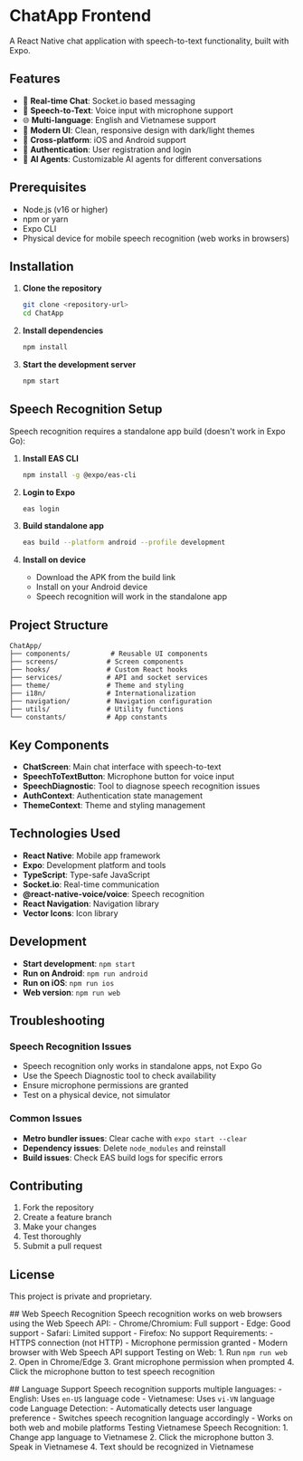 # ChatApp Frontend

A React Native chat application with speech-to-text functionality, built with Expo.

## Features

- 💬 **Real-time Chat**: Socket.io based messaging
- 🎤 **Speech-to-Text**: Voice input with microphone support
- 🌐 **Multi-language**: English and Vietnamese support
- 🎨 **Modern UI**: Clean, responsive design with dark/light themes
- 📱 **Cross-platform**: iOS and Android support
- 🔐 **Authentication**: User registration and login
- 🤖 **AI Agents**: Customizable AI agents for different conversations

## Prerequisites

- Node.js (v16 or higher)
- npm or yarn
- Expo CLI
- Physical device for mobile speech recognition (web works in browsers)

## Installation

1. **Clone the repository**
   ```bash
   git clone <repository-url>
   cd ChatApp
   ```

2. **Install dependencies**
   ```bash
   npm install
   ```

3. **Start the development server**
   ```bash
   npm start
   ```

## Speech Recognition Setup

Speech recognition requires a standalone app build (doesn't work in Expo Go):

1. **Install EAS CLI**
   ```bash
   npm install -g @expo/eas-cli
   ```

2. **Login to Expo**
   ```bash
   eas login
   ```

3. **Build standalone app**
   ```bash
   eas build --platform android --profile development
   ```

4. **Install on device**
   - Download the APK from the build link
   - Install on your Android device
   - Speech recognition will work in the standalone app

## Project Structure

```
ChatApp/
├── components/          # Reusable UI components
├── screens/            # Screen components
├── hooks/              # Custom React hooks
├── services/           # API and socket services
├── theme/              # Theme and styling
├── i18n/               # Internationalization
├── navigation/         # Navigation configuration
├── utils/              # Utility functions
└── constants/          # App constants
```

## Key Components

- **ChatScreen**: Main chat interface with speech-to-text
- **SpeechToTextButton**: Microphone button for voice input
- **SpeechDiagnostic**: Tool to diagnose speech recognition issues
- **AuthContext**: Authentication state management
- **ThemeContext**: Theme and styling management

## Technologies Used

- **React Native**: Mobile app framework
- **Expo**: Development platform and tools
- **TypeScript**: Type-safe JavaScript
- **Socket.io**: Real-time communication
- **@react-native-voice/voice**: Speech recognition
- **React Navigation**: Navigation library
- **Vector Icons**: Icon library

## Development

- **Start development**: `npm start`
- **Run on Android**: `npm run android`
- **Run on iOS**: `npm run ios`
- **Web version**: `npm run web`

## Troubleshooting

### Speech Recognition Issues
- Speech recognition only works in standalone apps, not Expo Go
- Use the Speech Diagnostic tool to check availability
- Ensure microphone permissions are granted
- Test on a physical device, not simulator

### Common Issues
- **Metro bundler issues**: Clear cache with `expo start --clear`
- **Dependency issues**: Delete `node_modules` and reinstall
- **Build issues**: Check EAS build logs for specific errors

## Contributing

1. Fork the repository
2. Create a feature branch
3. Make your changes
4. Test thoroughly
5. Submit a pull request

## License

This project is private and proprietary.

 
 # #   W e b   S p e e c h   R e c o g n i t i o n 
 
 S p e e c h   r e c o g n i t i o n   w o r k s   o n   w e b   b r o w s e r s   u s i n g   t h e   W e b   S p e e c h   A P I : 
 
 -     * * C h r o m e / C h r o m i u m * * :   F u l l   s u p p o r t 
 -     * * E d g e * * :   G o o d   s u p p o r t     
 -     * * S a f a r i * * :   L i m i t e d   s u p p o r t 
 -     * * F i r e f o x * * :   N o   s u p p o r t 
 
 * * R e q u i r e m e n t s : * * 
 -   H T T P S   c o n n e c t i o n   ( n o t   H T T P ) 
 -   M i c r o p h o n e   p e r m i s s i o n   g r a n t e d 
 -   M o d e r n   b r o w s e r   w i t h   W e b   S p e e c h   A P I   s u p p o r t 
 
 * * T e s t i n g   o n   W e b : * * 
 1 .   R u n   ` n p m   r u n   w e b ` 
 2 .   O p e n   i n   C h r o m e / E d g e 
 3 .   G r a n t   m i c r o p h o n e   p e r m i s s i o n   w h e n   p r o m p t e d 
 4 .   C l i c k   t h e   m i c r o p h o n e   b u t t o n   t o   t e s t   s p e e c h   r e c o g n i t i o n 
 
 

 
 # #   L a n g u a g e   S u p p o r t 
 
 S p e e c h   r e c o g n i t i o n   s u p p o r t s   m u l t i p l e   l a n g u a g e s : 
 
 -     * * E n g l i s h * * :   U s e s   ` e n - U S `   l a n g u a g e   c o d e 
 -     * * V i e t n a m e s e * * :   U s e s   ` v i - V N `   l a n g u a g e   c o d e 
 
 * * L a n g u a g e   D e t e c t i o n : * * 
 -   A u t o m a t i c a l l y   d e t e c t s   u s e r   l a n g u a g e   p r e f e r e n c e 
 -   S w i t c h e s   s p e e c h   r e c o g n i t i o n   l a n g u a g e   a c c o r d i n g l y 
 -   W o r k s   o n   b o t h   w e b   a n d   m o b i l e   p l a t f o r m s 
 
 * * T e s t i n g   V i e t n a m e s e   S p e e c h   R e c o g n i t i o n : * * 
 1 .   C h a n g e   a p p   l a n g u a g e   t o   V i e t n a m e s e 
 2 .   C l i c k   t h e   m i c r o p h o n e   b u t t o n 
 3 .   S p e a k   i n   V i e t n a m e s e 
 4 .   T e x t   s h o u l d   b e   r e c o g n i z e d   i n   V i e t n a m e s e  
 